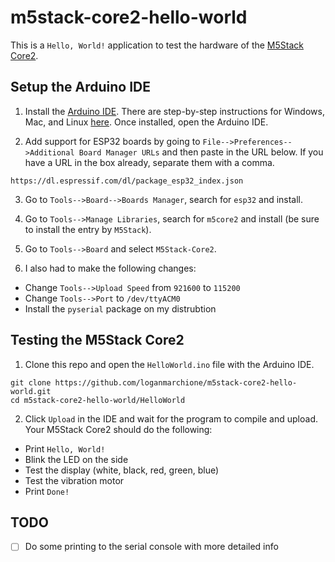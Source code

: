 # m5stack-core2-hello-world

This is a `Hello, World!` application to test the hardware of the [M5Stack Core2](https://shop.m5stack.com/collections/m5-controllers/products/m5stack-core2-esp32-iot-development-kit).


## Setup the Arduino IDE

1. Install the [Arduino IDE](https://www.arduino.cc/en/software#download). There are step-by-step instructions for Windows, Mac, and Linux [here](https://www.arduino.cc/en/Guide#install-the-arduino-desktop-ide). Once installed, open the Arduino IDE.

2. Add support for ESP32 boards by going to `File-->Preferences-->Additional Board Manager URLs` and then paste in the URL below. If you have a URL in the box already, separate them with a comma.

```
https://dl.espressif.com/dl/package_esp32_index.json
```

3. Go to `Tools-->Board-->Boards Manager`, search for `esp32` and install.

4. Go to `Tools-->Manage Libraries`, search for `m5core2` and install (be sure to install the entry by `M5Stack`).

5. Go to `Tools-->Board` and select `M5Stack-Core2`.

6. I also had to make the following changes:
  * Change `Tools-->Upload Speed` from `921600` to `115200`
  * Change `Tools-->Port` to `/dev/ttyACM0`
  * Install the `pyserial` package on my distrubtion

## Testing the M5Stack Core2

1. Clone this repo and open the `HelloWorld.ino` file with the Arduino IDE.

```
git clone https://github.com/loganmarchione/m5stack-core2-hello-world.git
cd m5stack-core2-hello-world/HelloWorld
```

2. Click `Upload` in the IDE and wait for the program to compile and upload. Your M5Stack Core2 should do the following:

* Print `Hello, World!`
* Blink the LED on the side
* Test the display (white, black, red, green, blue)
* Test the vibration motor
* Print `Done!`

## TODO
- [ ] Do some printing to the serial console with more detailed info

